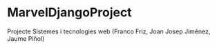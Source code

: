 # MarvelDjangoProject
Projecte Sistemes i tecnologies web (Franco Friz, Joan Josep Jiménez, Jaume Piñol)
